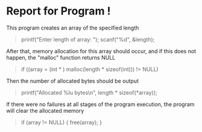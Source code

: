 # Report for Program !

This program creates an array of the specified length

> printf("Enter length of array: ");
> scanf("%d", &length);

After that, memory allocation for this array should occur, and if this does not happen, the "malloc" function returns NULL

> if ((array = (int * ) malloc(length * sizeof(int))) != NULL)

Then the number of allocated bytes should be output

> printf("Allocated %lu bytes\n", length * sizeof(*array));

If there were no failures at all stages of the program execution, the program will clear the allocated memory

> if (array != NULL)
> {
> free(array);
> }
